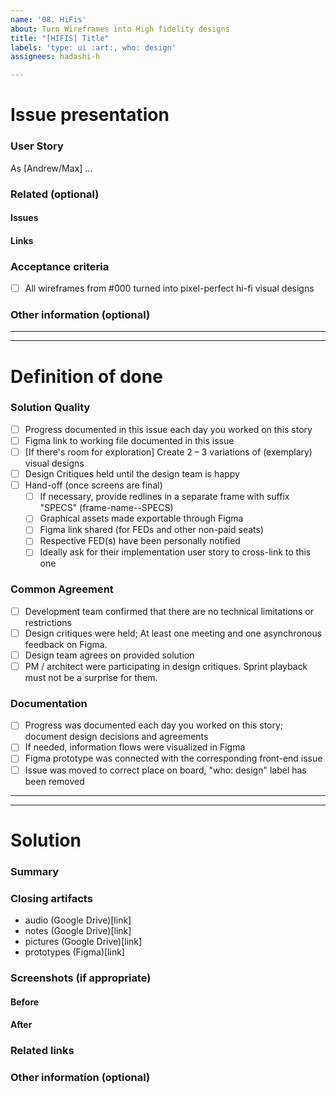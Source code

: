 ```yaml
---
name: '08. HiFis'
about: Turn Wireframes into High fidelity designs
title: "[HIFIS] Title"
labels: 'type: ui :art:, who: design'
assignees: hadashi-h

---
```


# Issue presentation
### User Story
As [Andrew/Max] ...

### Related (optional)
<!--- Although this section is described as optional, because some issues are standalone, 
it is required to fill those fields, if there is any connected issue or resource. 
This would help in future reference of connected issues and finding out decisions. -->
#### Issues
<!-- Various connected issues necessary to understand the issue presented. Example: -->
<!-- 
- Epic(s): [epic name](link) or #epic_no
- Wireframes: [issue name](link) or #issue_no
- HiFis: [issue name](link) or #issue_no
- Research: [issue name](link) or #issue_no
- Other: [issue name](link) or #issue_no
-->

#### Links
<!--- Various resources necessary to understand the issue presented. Example: -->
<!-- 
- [Figma](link)
- [Mural](link)
- [Slack](link)
- [Other-describe](link) 
-->

### Acceptance criteria
- [ ] All wireframes from #000 turned into pixel-perfect hi-fi visual designs

### Other information (optional)
<!--- Anything else we should know about the issue? -->

---
---

# Definition of done
### Solution Quality
- [ ] Progress documented in this issue each day you worked on this story
- [ ] Figma link to working file documented in this issue
- [ ] [If there's room for exploration] Create 2 – 3 variations of (exemplary) visual designs
- [ ] Design Critiques held until the design team is happy
- [ ] Hand-off (once screens are final)
  - [ ] If necessary, provide redlines in a separate frame with suffix "SPECS" (frame-name--SPECS)
  - [ ] Graphical assets made exportable through Figma
  - [ ] Figma link shared (for FEDs and other non-paid seats)
  - [ ] Respective FED(s) have been personally notified
  - [ ] Ideally ask for their implementation user story to cross-link to this one

### Common Agreement
- [ ] Development team confirmed that there are no technical limitations or restrictions
- [ ] Design critiques were held; At least one meeting and one asynchronous feedback on Figma.
- [ ] Design team agrees on provided solution
- [ ] PM / architect were participating in design critiques. Sprint playback must not be a surprise for them.

### Documentation
- [ ] Progress was documented each day you worked on this story; document design decisions and agreements
- [ ] If needed, information flows were visualized in Figma
- [ ] Figma prototype was connected with the corresponding front-end issue
- [ ] Issue was moved to correct place on board, "who: design" label has been removed

---
---

# Solution
### Summary
<!--- Summarized research, major outtakes -->

### Closing artifacts
- audio (Google Drive)[link]
- notes (Google Drive)[link]
- pictures (Google Drive)[link]
- prototypes (Figma)[link]

### Screenshots (if appropriate)
<!--- A picture is worth a 1000 words. -->

#### Before

#### After

### Related links
<!--- Various resources necessary to understand provided solution -->
<!--- Figma, mural, slack, etc -->

### Other information (optional)
<!--- Anything else we should know about the solution? -->
